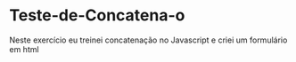 # Teste-de-Concatena-o
Neste exercício eu treinei concatenação no Javascript  e criei um formulário em html
